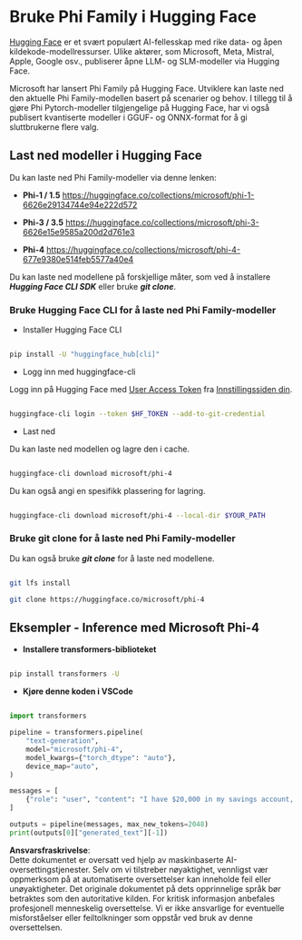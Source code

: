 # **Bruke Phi Family i Hugging Face**

[Hugging Face](https://huggingface.co/) er et svært populært AI-fellesskap med rike data- og åpen kildekode-modellressurser. Ulike aktører, som Microsoft, Meta, Mistral, Apple, Google osv., publiserer åpne LLM- og SLM-modeller via Hugging Face.

Microsoft har lansert Phi Family på Hugging Face. Utviklere kan laste ned den aktuelle Phi Family-modellen basert på scenarier og behov. I tillegg til å gjøre Phi Pytorch-modeller tilgjengelige på Hugging Face, har vi også publisert kvantiserte modeller i GGUF- og ONNX-format for å gi sluttbrukerne flere valg.

## **Last ned modeller i Hugging Face**

Du kan laste ned Phi Family-modeller via denne lenken:

-  **Phi-1 / 1.5** https://huggingface.co/collections/microsoft/phi-1-6626e29134744e94e222d572

-  **Phi-3 / 3.5** https://huggingface.co/collections/microsoft/phi-3-6626e15e9585a200d2d761e3

-  **Phi-4** https://huggingface.co/collections/microsoft/phi-4-677e9380e514feb5577a40e4

Du kan laste ned modellene på forskjellige måter, som ved å installere ***Hugging Face CLI SDK*** eller bruke ***git clone***.

### **Bruke Hugging Face CLI for å laste ned Phi Family-modeller**

- Installer Hugging Face CLI

```bash

pip install -U "huggingface_hub[cli]"

```

- Logg inn med huggingface-cli

Logg inn på Hugging Face med [User Access Token](https://huggingface.co/docs/hub/security-tokens) fra [Innstillingssiden din](https://huggingface.co/settings/tokens).

```bash

huggingface-cli login --token $HF_TOKEN --add-to-git-credential

```

- Last ned

Du kan laste ned modellen og lagre den i cache.

```bash

huggingface-cli download microsoft/phi-4

```

Du kan også angi en spesifikk plassering for lagring.

```bash

huggingface-cli download microsoft/phi-4 --local-dir $YOUR_PATH

```

### **Bruke git clone for å laste ned Phi Family-modeller**

Du kan også bruke ***git clone*** for å laste ned modellene.

```bash

git lfs install

git clone https://huggingface.co/microsoft/phi-4

```

## **Eksempler - Inference med Microsoft Phi-4**

- **Installere transformers-biblioteket**

```bash

pip install transformers -U

```

- **Kjøre denne koden i VSCode**

```python

import transformers

pipeline = transformers.pipeline(
    "text-generation",
    model="microsoft/phi-4",
    model_kwargs={"torch_dtype": "auto"},
    device_map="auto",
)

messages = [
    {"role": "user", "content": "I have $20,000 in my savings account, where I receive a 4% profit per year and payments twice a year. Can you please tell me how long it will take for me to become a millionaire? Also, can you please explain the math step by step as if you were explaining it to an uneducated person?"},
]

outputs = pipeline(messages, max_new_tokens=2048)
print(outputs[0]["generated_text"][-1])

```

**Ansvarsfraskrivelse**:  
Dette dokumentet er oversatt ved hjelp av maskinbaserte AI-oversettingstjenester. Selv om vi tilstreber nøyaktighet, vennligst vær oppmerksom på at automatiserte oversettelser kan inneholde feil eller unøyaktigheter. Det originale dokumentet på dets opprinnelige språk bør betraktes som den autoritative kilden. For kritisk informasjon anbefales profesjonell menneskelig oversettelse. Vi er ikke ansvarlige for eventuelle misforståelser eller feiltolkninger som oppstår ved bruk av denne oversettelsen.